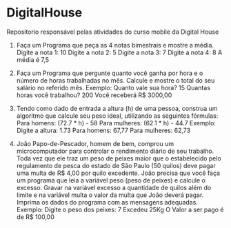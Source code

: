 # DigitalHouse
Repositorio responsável pelas atividades do curso mobile da Digital House

1. Faça um Programa que peça as 4 notas bimestrais e mostre a média.
Digite a nota 1: 10
Digite a nota 2: 5
Digite a nota 3: 7
Digite a nota 4: 8
A média é 7,5

2. Faça um Programa que pergunte quanto você ganha por hora e o número de horas
trabalhadas no mês. Calcule e mostre o total do seu salário no referido mês.
Exemplo:
Quanto vale sua hora? 15
Quantas horas você trabalhou? 200
Você receberá R$ 3000,00

3. Tendo como dado de entrada a altura (h) de uma pessoa, construa um algoritmo que
calcule seu peso ideal, utilizando as seguintes fórmulas:
Para homens: (72.7 * h) - 58
Para mulheres: (62.1 * h) - 44.7
Exemplo:
Digite a altura: 1.73
Para homens: 67,77
Para mulheres: 62,73

4. João Papo-de-Pescador, homem de bem, comprou um microcomputador para controlar o
rendimento diário de seu trabalho. Toda vez que ele traz um peso de peixes maior que o
estabelecido pelo regulamento de pesca do estado de São Paulo (50 quilos) deve pagar
uma multa de R$ 4,00 por quilo excedente. João precisa que você faça um programa que
leia a variável peso (peso de peixes) e calcule o excesso. Gravar na variável excesso a
quantidade de quilos além do limite e na variável multa o valor da multa que João deverá
pagar. Imprima os dados do programa com as mensagens adequadas.
Exemplo:
Digite o peso dos peixes: 7
Excedeu 25Kg
O Valor a ser pago é de R$ 100,00
